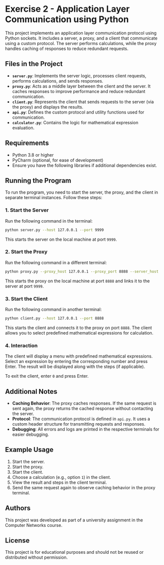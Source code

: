 # Exercise 2 - Application Layer Communication using Python

This project implements an application layer communication protocol using Python sockets. It includes a server, a proxy, and a client that communicate using a custom protocol. The server performs calculations, while the proxy handles caching of responses to reduce redundant requests.

## Files in the Project

- **`server.py`**: Implements the server logic, processes client requests, performs calculations, and sends responses.
- **`proxy.py`**: Acts as a middle layer between the client and the server. It caches responses to improve performance and reduce redundant communication.
- **`client.py`**: Represents the client that sends requests to the server (via the proxy) and displays the results.
- **`api.py`**: Defines the custom protocol and utility functions used for communication.
- **`calculator.py`**: Contains the logic for mathematical expression evaluation.

## Requirements

- Python 3.8 or higher
- PyCharm (optional, for ease of development)
- Ensure you have the following libraries if additional dependencies exist.

## Running the Program

To run the program, you need to start the server, the proxy, and the client in separate terminal instances. Follow these steps:

### 1. Start the Server

Run the following command in the terminal:

```bash
python server.py --host 127.0.0.1 --port 9999
```

This starts the server on the local machine at port `9999`.

### 2. Start the Proxy

Run the following command in a different terminal:

```bash
python proxy.py --proxy_host 127.0.0.1 --proxy_port 8888 --server_host 127.0.0.1 --server_port 9999
```

This starts the proxy on the local machine at port `8888` and links it to the server at port `9999`.

### 3. Start the Client

Run the following command in another terminal:

```bash
python client.py --host 127.0.0.1 --port 8888
```

This starts the client and connects it to the proxy on port `8888`. The client allows you to select predefined mathematical expressions for calculation.

### 4. Interaction

The client will display a menu with predefined mathematical expressions. Select an expression by entering the corresponding number and press Enter. The result will be displayed along with the steps (if applicable).

To exit the client, enter `0` and press Enter.

## Additional Notes

- **Caching Behavior**: The proxy caches responses. If the same request is sent again, the proxy returns the cached response without contacting the server.
- **Protocol**: The communication protocol is defined in `api.py`. It uses a custom header structure for transmitting requests and responses.
- **Debugging**: All errors and logs are printed in the respective terminals for easier debugging.

## Example Usage

1. Start the server.
2. Start the proxy.
3. Start the client.
4. Choose a calculation (e.g., option `1`) in the client.
5. View the result and steps in the client terminal.
6. Send the same request again to observe caching behavior in the proxy terminal.

## Authors

This project was developed as part of a university assignment in the Computer Networks course.

## License

This project is for educational purposes and should not be reused or distributed without permission.
